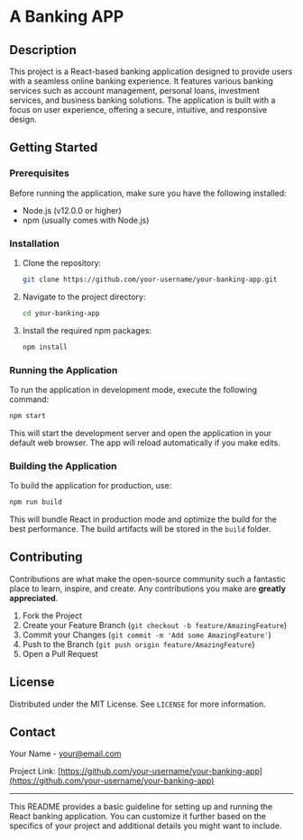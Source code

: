 

# A Banking APP

## Description

This project is a React-based banking application designed to provide users with a seamless online banking experience. It features various banking services such as account management, personal loans, investment services, and business banking solutions. The application is built with a focus on user experience, offering a secure, intuitive, and responsive design.

## Getting Started

### Prerequisites

Before running the application, make sure you have the following installed:
- Node.js (v12.0.0 or higher)
- npm (usually comes with Node.js)

### Installation

1. Clone the repository:
   ```sh
   git clone https://github.com/your-username/your-banking-app.git
   ```

2. Navigate to the project directory:
   ```sh
   cd your-banking-app
   ```

3. Install the required npm packages:
   ```sh
   npm install
   ```

### Running the Application

To run the application in development mode, execute the following command:
```sh
npm start
```
This will start the development server and open the application in your default web browser. The app will reload automatically if you make edits.

### Building the Application

To build the application for production, use:
```sh
npm run build
```
This will bundle React in production mode and optimize the build for the best performance. The build artifacts will be stored in the `build` folder.

## Contributing

Contributions are what make the open-source community such a fantastic place to learn, inspire, and create. Any contributions you make are **greatly appreciated**.

1. Fork the Project
2. Create your Feature Branch (`git checkout -b feature/AmazingFeature`)
3. Commit your Changes (`git commit -m 'Add some AmazingFeature'`)
4. Push to the Branch (`git push origin feature/AmazingFeature`)
5. Open a Pull Request

## License

Distributed under the MIT License. See `LICENSE` for more information.

## Contact

Your Name - your@email.com

Project Link: [https://github.com/your-username/your-banking-app](https://github.com/your-username/your-banking-app)

---

This README provides a basic guideline for setting up and running the React banking application. You can customize it further based on the specifics of your project and additional details you might want to include.
